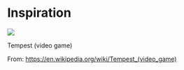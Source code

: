 # Inspiration

![](https://db-feed.s3.amazonaws.com/legacy/tempest_gif-1573069460916.gif)

Tempest (video game)

From: https://en.wikipedia.org/wiki/Tempest_(video_game)